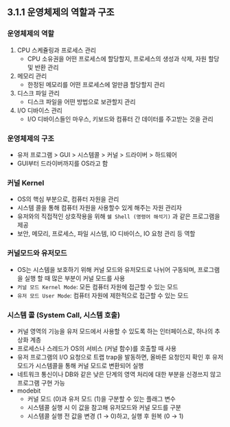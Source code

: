 ## 3.1.1 운영체제의 역할과 구조

### 운영체제의 역할

1. CPU 스케쥴링과 프로세스 관리
    - CPU 소유권을 어떤 프로세스에 할당할지, 프로세스의 생성과 삭제, 자원 할당 및 반환 관리
2. 메모리 관리
    - 한정된 메모리를 어떤 프로세스에 얼만큼 할당할지 관리
3. 디스크 파일 관리
    - 디스크 파일을 어떤 방법으로 보관할지 관리
4. I/O 디바이스 관리
    - I/O 디바이스들인 마우스, 키보드와 컴퓨터 간 데이터를 주고받는 것을 관리

### 운영체제의 구조

- 유저 프로그램 > GUI > 시스템콜 > 커널 > 드라이버 > 하드웨어
- GUI부터 드라이버까지를 OS라고 함

### 커널 Kernel

- OS의 핵심 부분으로, 컴퓨터 자원을 관리
- 시스템 콜을 통해 컴퓨터 자원을 사용할수 있게 해주는 자원 관리자
- 유저와의 직접적인 상호작용을 위해 `쉘 Shell (명령어 해석기)` 과 같은 프로그램을 제공
- 보안, 메모리, 프로세스, 파일 시스템, IO 디바이스, IO 요청 관리 등 역할

### 커널모드와 유저모드

- OS는 시스템을 보호하기 위해 커널 모드와 유저모드로 나뉘어 구동되며, 프로그램을 실행 할 때 많은 부분이 커널 모드를 사용
- `커널 모드 Kernel Mode`: 모든 컴퓨터 자원에 접근할 수 있는 모드
- `유저 모드 User Mode`:  컴퓨터 자원에 제한적으로 접근할 수 있는 모드

### 시스템 콜 (System Call, 시스템 호출)

- 커널 영역의 기능을 유저 모드에서 사용할 수 있도록 하는 인터페이스로, 하나의 추상화 계층
- 프로세스나 스레드가 OS의 서비스 (커널 함수)를 호출할 때 사용
- 유저 프로그램의 I/O 요청으로 트랩 trap을 발동하면, 올바른 요청인지 확인 후 유저 모드가 시스템콜을 통해 커널 모드로 변환되어 실행
- 네트워크 통신이나 DB와 같은 낮은 단계의 영역 처리에 대한 부분을 신경쓰지 않고 프로그램 구현 가능
- modebit
    - 커널 모드 (0)과 유저 모드 (1)을 구분할 수 있는 플래그 변수
    - 시스템콜 실행 시 이 값을 참고해 유저모드와 커널 모드를 구분
    - 시스템콜 실행 전 값을 변경 (1 → 0)하고, 실행 후 원복 (0 →  1)